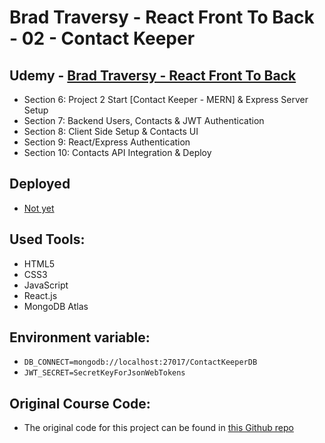 # Brad Traversy - React Front To Back - 02 - Contact Keeper

## Udemy - [Brad Traversy - React Front To Back](https://www.udemy.com/course/modern-react-front-to-back/)

-   Section 6: Project 2 Start [Contact Keeper - MERN] & Express Server Setup
-   Section 7: Backend Users, Contacts & JWT Authentication
-   Section 8: Client Side Setup & Contacts UI
-   Section 9: React/Express Authentication
-   Section 10: Contacts API Integration & Deploy

## Deployed

-   [Not yet]()

## Used Tools:

-   HTML5
-   CSS3
-   JavaScript
-   React.js
-   MongoDB Atlas

## Environment variable:

-   `DB_CONNECT=mongodb://localhost:27017/ContactKeeperDB`
-   `JWT_SECRET=SecretKeyForJsonWebTokens`

## Original Course Code:

-   The original code for this project can be found in [this Github repo](https://github.com/bradtraversy/contact-keeper)
